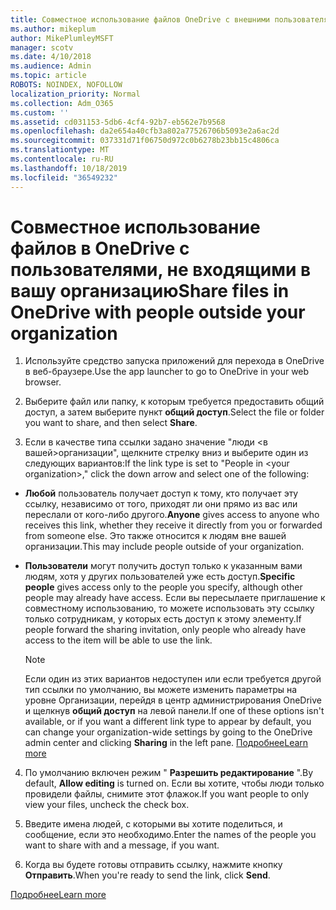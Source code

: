 ```yaml
---
title: Совместное использование файлов OneDrive с внешними пользователями
ms.author: mikeplum
author: MikePlumleyMSFT
manager: scotv
ms.date: 4/10/2018
ms.audience: Admin
ms.topic: article
ROBOTS: NOINDEX, NOFOLLOW
localization_priority: Normal
ms.collection: Adm_O365
ms.custom: ''
ms.assetid: cd031153-5db6-4cf4-92b7-eb562e7b9568
ms.openlocfilehash: da2e654a40cfb3a802a77526706b5093e2a6ac2d
ms.sourcegitcommit: 037331d71f06750d972c0b6278b23bb15c4806ca
ms.translationtype: MT
ms.contentlocale: ru-RU
ms.lasthandoff: 10/18/2019
ms.locfileid: "36549232"
---
```

# <a name="share-files-in-onedrive-with-people-outside-your-organization"></a><span data-ttu-id="1a4dc-102">Совместное использование файлов в OneDrive с пользователями, не входящими в вашу организацию</span><span class="sxs-lookup"><span data-stu-id="1a4dc-102">Share files in OneDrive with people outside your organization</span></span>

1. <span data-ttu-id="1a4dc-103">Используйте средство запуска приложений для перехода в OneDrive в веб-браузере.</span><span class="sxs-lookup"><span data-stu-id="1a4dc-103">Use the app launcher to go to OneDrive in your web browser.</span></span> 
    
2. <span data-ttu-id="1a4dc-104">Выберите файл или папку, к которым требуется предоставить общий доступ, а затем выберите пункт **общий доступ**.</span><span class="sxs-lookup"><span data-stu-id="1a4dc-104">Select the file or folder you want to share, and then select **Share**.</span></span> 
    
3. <span data-ttu-id="1a4dc-105">Если в качестве типа ссылки задано значение "люди \<в вашей\>организации", щелкните стрелку вниз и выберите один из следующих вариантов:</span><span class="sxs-lookup"><span data-stu-id="1a4dc-105">If the link type is set to "People in \<your organization\>," click the down arrow and select one of the following:</span></span> 
    
  - <span data-ttu-id="1a4dc-106">**Любой** пользователь получает доступ к тому, кто получает эту ссылку, независимо от того, приходят ли они прямо из вас или переслали от кого-либо другого.</span><span class="sxs-lookup"><span data-stu-id="1a4dc-106">**Anyone** gives access to anyone who receives this link, whether they receive it directly from you or forwarded from someone else.</span></span> <span data-ttu-id="1a4dc-107">Это также относится к людям вне вашей организации.</span><span class="sxs-lookup"><span data-stu-id="1a4dc-107">This may include people outside of your organization.</span></span> 
    
  - <span data-ttu-id="1a4dc-108">**Пользователи** могут получить доступ только к указанным вами людям, хотя у других пользователей уже есть доступ.</span><span class="sxs-lookup"><span data-stu-id="1a4dc-108">**Specific people** gives access only to the people you specify, although other people may already have access.</span></span> <span data-ttu-id="1a4dc-109">Если вы пересылаете приглашение к совместному использованию, то можете использовать эту ссылку только сотрудникам, у которых есть доступ к этому элементу.</span><span class="sxs-lookup"><span data-stu-id="1a4dc-109">If people forward the sharing invitation, only people who already have access to the item will be able to use the link.</span></span> 
    
    > [!NOTE]
    > <span data-ttu-id="1a4dc-110">Если один из этих вариантов недоступен или если требуется другой тип ссылки по умолчанию, вы можете изменить параметры на уровне Организации, перейдя в центр администрирования OneDrive и щелкнув **общий доступ** на левой панели.</span><span class="sxs-lookup"><span data-stu-id="1a4dc-110">If one of these options isn't available, or if you want a different link type to appear by default, you can change your organization-wide settings by going to the OneDrive admin center and clicking **Sharing** in the left pane.</span></span> [<span data-ttu-id="1a4dc-111">Подробнее</span><span class="sxs-lookup"><span data-stu-id="1a4dc-111">Learn more</span></span>](https://go.microsoft.com/fwlink/?linkid=871961)
  
4. <span data-ttu-id="1a4dc-112">По умолчанию включен режим " **Разрешить редактирование** ".</span><span class="sxs-lookup"><span data-stu-id="1a4dc-112">By default, **Allow editing** is turned on.</span></span> <span data-ttu-id="1a4dc-113">Если вы хотите, чтобы люди только провидели файлы, снимите этот флажок.</span><span class="sxs-lookup"><span data-stu-id="1a4dc-113">If you want people to only view your files, uncheck the check box.</span></span> 
    
5. <span data-ttu-id="1a4dc-114">Введите имена людей, с которыми вы хотите поделиться, и сообщение, если это необходимо.</span><span class="sxs-lookup"><span data-stu-id="1a4dc-114">Enter the names of the people you want to share with and a message, if you want.</span></span>
    
6. <span data-ttu-id="1a4dc-115">Когда вы будете готовы отправить ссылку, нажмите кнопку **Отправить**.</span><span class="sxs-lookup"><span data-stu-id="1a4dc-115">When you're ready to send the link, click **Send**.</span></span> 
    
[<span data-ttu-id="1a4dc-116">Подробнее</span><span class="sxs-lookup"><span data-stu-id="1a4dc-116">Learn more</span></span>](https://go.microsoft.com/fwlink/?linkid=871861)
  

